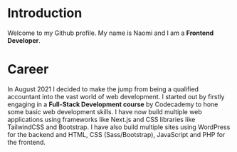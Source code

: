 # Introduction

Welcome to my Github profile. My name is Naomi and I am a **Frontend Developer**.

# Career

In August 2021 I decided to make the jump from being a qualified accountant into the vast world of web development.
I started out by firstly engaging in a **Full-Stack Development course** by Codecademy to hone some basic web development skills. 
I have now build multiple web applications using frameworks like Next.js and CSS libraries like TailwindCSS and Bootstrap. 
I have also build multiple sites using WordPress for the backend and HTML, CSS (Sass/Bootstrap), JavaScript and PHP for the frontend.


<!---
naomilk/naomilk is a ✨ special ✨ repository because its `README.md` (this file) appears on your GitHub profile.
You can click the Preview link to take a look at your changes.
--->
